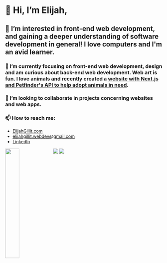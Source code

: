  # 👋 Hi, I’m Elijah,

## 👀 I’m interested in front-end web development, and gaining a deeper understanding of software development in general! I love computers and I'm an avid learner.

### 🌱 I’m currently focusing on front-end web development, design and am curious about back-end web development. Web art is fun. I love animals and recently created a [website with Next.js and Petfinder's API to help adopt animals in need](http://adopt-a-pet-bice.vercel.app/). 

### 💞️ I’m looking to collaborate in projects concerning websites and web apps.

### 📫 How to reach me: 
-   [ElijahGillit.com](http://elijahgillit.com/)
-   elijahgillit.webdev@gmail.com 
-   [LinkedIn](https://www.linkedin.com/in/elijah-gillit-0b91b6245/)

<!--  [![Top Langs](https://github-readme-stats.vercel.app/api/top-langs/?username=eg744&&layout=compact)](https://github.com/anuraghazra/github-readme-stats) -->
<img align="left" width="30%" src="https://github-readme-stats.vercel.app/api/top-langs/?username=eg744&layout=compact"/>

<img align="left" src="https://img.shields.io/badge/javascript-%23323330.svg?style=for-the-badge&logo=javascript&logoColor=%23F7DF1E"/>
<img align="left" src="https://img.shields.io/badge/typescript-%23007ACC.svg?style=for-the-badge&logo=typescript&logoColor=white"/>
